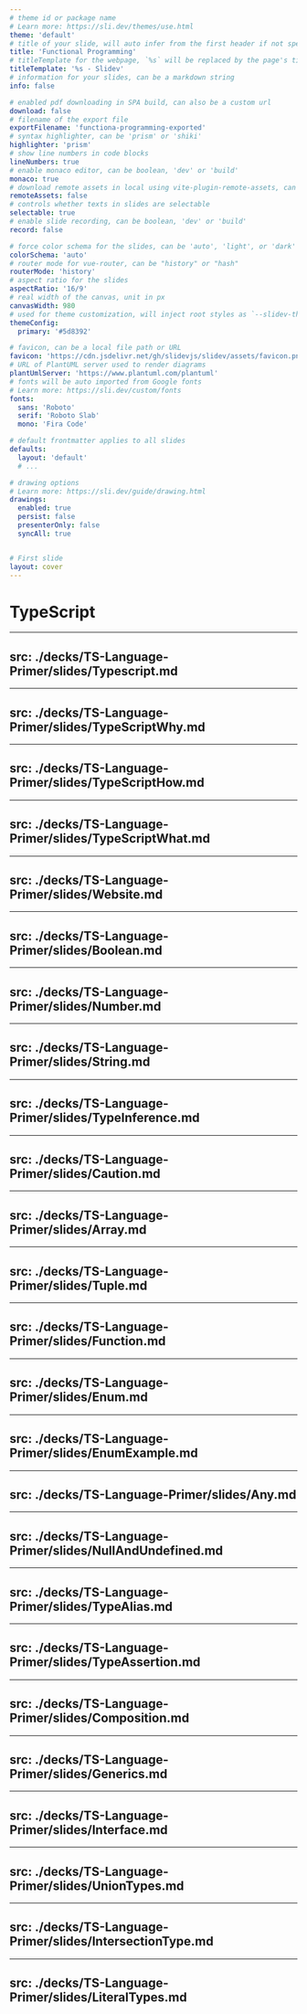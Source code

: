 ```yaml
---
# theme id or package name
# Learn more: https://sli.dev/themes/use.html
theme: 'default'
# title of your slide, will auto infer from the first header if not specified
title: 'Functional Programming'
# titleTemplate for the webpage, `%s` will be replaced by the page's title
titleTemplate: '%s - Slidev'
# information for your slides, can be a markdown string
info: false

# enabled pdf downloading in SPA build, can also be a custom url
download: false
# filename of the export file
exportFilename: 'functiona-programming-exported'
# syntax highlighter, can be 'prism' or 'shiki'
highlighter: 'prism'
# show line numbers in code blocks
lineNumbers: true
# enable monaco editor, can be boolean, 'dev' or 'build'
monaco: true
# download remote assets in local using vite-plugin-remote-assets, can be boolean, 'dev' or 'build'
remoteAssets: false
# controls whether texts in slides are selectable
selectable: true
# enable slide recording, can be boolean, 'dev' or 'build'
record: false

# force color schema for the slides, can be 'auto', 'light', or 'dark'
colorSchema: 'auto'
# router mode for vue-router, can be "history" or "hash"
routerMode: 'history'
# aspect ratio for the slides
aspectRatio: '16/9'
# real width of the canvas, unit in px
canvasWidth: 980
# used for theme customization, will inject root styles as `--slidev-theme-x` for attribute `x`
themeConfig:
  primary: '#5d8392'

# favicon, can be a local file path or URL
favicon: 'https://cdn.jsdelivr.net/gh/slidevjs/slidev/assets/favicon.png'
# URL of PlantUML server used to render diagrams
plantUmlServer: 'https://www.plantuml.com/plantuml'
# fonts will be auto imported from Google fonts
# Learn more: https://sli.dev/custom/fonts
fonts:
  sans: 'Roboto'
  serif: 'Roboto Slab'
  mono: 'Fira Code'

# default frontmatter applies to all slides
defaults:
  layout: 'default'
  # ...

# drawing options
# Learn more: https://sli.dev/guide/drawing.html
drawings:
  enabled: true
  persist: false
  presenterOnly: false
  syncAll: true


# First slide
layout: cover
---
```


# TypeScript

<!--
NOTE: Feel free to skip parts of this presentation, as it can be rather long winded and
it is usually easier to learn TS by "doing"
-->

---
src: ./decks/TS-Language-Primer/slides/Typescript.md
---

---
src: ./decks/TS-Language-Primer/slides/TypeScriptWhy.md
---

---
src: ./decks/TS-Language-Primer/slides/TypeScriptHow.md
---

---
src: ./decks/TS-Language-Primer/slides/TypeScriptWhat.md
---

---
src: ./decks/TS-Language-Primer/slides/Website.md
---

---
src: ./decks/TS-Language-Primer/slides/Boolean.md
---

---
src: ./decks/TS-Language-Primer/slides/Number.md
---

---
src: ./decks/TS-Language-Primer/slides/String.md
---

---
src: ./decks/TS-Language-Primer/slides/TypeInference.md
---

---
src: ./decks/TS-Language-Primer/slides/Caution.md
---

---
src: ./decks/TS-Language-Primer/slides/Array.md
---

---
src: ./decks/TS-Language-Primer/slides/Tuple.md
---

---
src: ./decks/TS-Language-Primer/slides/Function.md
---

---
src: ./decks/TS-Language-Primer/slides/Enum.md
---

---
src: ./decks/TS-Language-Primer/slides/EnumExample.md
---

---
src: ./decks/TS-Language-Primer/slides/Any.md
---

---
src: ./decks/TS-Language-Primer/slides/NullAndUndefined.md
---

---
src: ./decks/TS-Language-Primer/slides/TypeAlias.md
---

---
src: ./decks/TS-Language-Primer/slides/TypeAssertion.md
---

---
src: ./decks/TS-Language-Primer/slides/Composition.md
---

---
src: ./decks/TS-Language-Primer/slides/Generics.md
---

---
src: ./decks/TS-Language-Primer/slides/Interface.md
---

---
src: ./decks/TS-Language-Primer/slides/UnionTypes.md
---

---
src: ./decks/TS-Language-Primer/slides/IntersectionType.md
---

---
src: ./decks/TS-Language-Primer/slides/LiteralTypes.md
---
